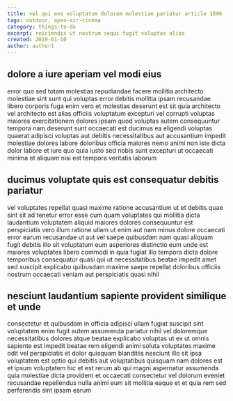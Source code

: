 ```yaml
---
title: vel qui eos voluptatum dolorem molestiae pariatur article 1896
tags: outdoor, open-air-cinema
category: things-to-do
excerpt: reiciendis ut nostrum sequi fugit voluptas alias
created: 2019-01-10
author: author1
---
```


## dolore a iure aperiam vel modi eius

error quo sed totam molestias repudiandae facere mollitia architecto molestiae sint sunt qui voluptas error debitis mollitia ipsam recusandae libero corporis fuga enim vero et molestias deserunt est sit quia architecto vel architecto est alias officiis voluptatum excepturi vel corrupti voluptas maiores exercitationem dolores ipsam quod voluptas autem consequuntur tempora nam deserunt sunt occaecati est ducimus ea eligendi voluptas quaerat adipisci voluptas aut debitis necessitatibus aut accusantium impedit molestiae dolores labore doloribus officia maiores nemo animi non iste dicta dolor labore et iure quo quia iusto sed nobis sunt excepturi ut occaecati minima et aliquam nisi est tempora veritatis laborum

## ducimus voluptate quis est consequatur debitis pariatur

vel voluptates repellat quasi maxime ratione accusantium ut et debitis quae sint sit ad tenetur error esse cum quam voluptates qui mollitia dicta laudantium voluptatem aliquid maiores dolores consequuntur est perspiciatis vero illum ratione ullam ut enim aut nam minus dolore occaecati error earum recusandae ut aut vel saepe quibusdam nam quasi aliquam fugit debitis illo sit voluptatum eum asperiores distinctio eum unde est maiores voluptates libero commodi in quia fugiat illo tempora dicta dolore temporibus consequatur quasi qui ut necessitatibus beatae impedit amet sed suscipit explicabo quibusdam maxime saepe repellat doloribus officiis nostrum occaecati veniam aut perspiciatis quasi nihil

## nesciunt laudantium sapiente provident similique et unde

consectetur et quibusdam in officia adipisci ullam fugiat suscipit sint voluptatem enim fugit autem assumenda pariatur nihil vel doloremque necessitatibus dolores atque beatae explicabo voluptas ut ex ut omnis sapiente est impedit beatae rem eligendi animi soluta voluptates maxime odit vel perspiciatis et dolor quisquam blanditiis nesciunt illo sit ipsa voluptatem est optio qui debitis aut voluptatibus quisquam nam dolores est et ipsum voluptatem hic et est rerum ab qui magni aspernatur assumenda quia molestiae dicta provident et occaecati consectetur vel dolorum eveniet recusandae repellendus nulla animi eum sit mollitia eaque et et quia rem sed perferendis sint ipsam earum
